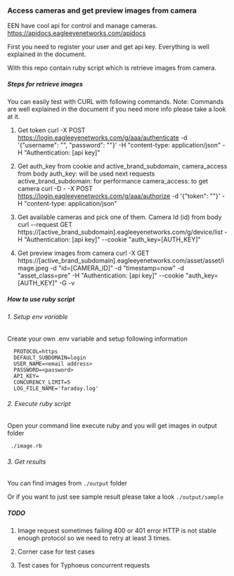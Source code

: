 ### Access cameras and get preview images from camera

EEN have cool api for control and manage cameras.
https://apidocs.eagleeyenetworks.com/apidocs

First you need to register your user and get api key. Everything is well explained in the document.

With this repo contain ruby script which is retrieve images from camera.

##### Steps for retrieve images

You can easily test with CURL with following commands.
Note: Commands are well explained in the document if you need more info please take a look at it.

1. Get token
curl -X POST https://login.eagleeyenetworks.com/g/aaa/authenticate -d '{"username": "", "password": ""}' -H "content-type: application/json" -H "Authentication: [api key]"

2. Get auth_key from cookie and active_brand_subdomain, camera_access from body
auth_key: will be used next requests
active_brand_subdomain: for performance
camera_access: to get camera
curl -D - -X POST https://login.eagleeyenetworks.com/g/aaa/authorize -d '{"token": ""}' -H "content-type: application/json"

3. Get available cameras and pick one of them. Camera Id (id) from body
curl --request GET https://[active_brand_subdomain].eagleeyenetworks.com/g/device/list -H "Authentication: [api key]" --cookie "auth_key=[AUTH_KEY]"

4. Get preview images from camera
curl -X GET https://[active_brand_subdomain].eagleeyenetworks.com/asset/asset/image.jpeg -d "id=[CAMERA_ID]" -d "timestamp=now" -d "asset_class=pre" -H "Authentication: [api key]" --cookie "auth_key=[AUTH_KEY]" -G -v

##### How to use ruby script

###### 1. Setup env variable

Create your own .env variable and setup following information

```
  PROTOCOL=https
  DEFAULT_SUBDOMAIN=login
  USER_NAME=<email address>
  PASSWORD=<password>
  API_KEY=
  CONCURENCY_LIMIT=5
  LOG_FILE_NAME='faraday.log'
```

###### 2. Execute ruby script

Open your command line execute ruby and you will get images in output folder

```
 ./image.rb
```

###### 3. Get results

You can find images from `./output` folder

Or if you want to just see sample result please take a look `./output/sample`

##### TODO

1. Image request sometimes failing 400 or 401 error
HTTP is not stable enough protocol so we need to retry at least 3 times.

3. Corner case for test cases

4. Test cases for Typhoeus concurrent requests
